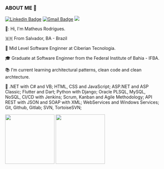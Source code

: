 ### ABOUT ME 📍


[![Linkedin Badge](https://img.shields.io/badge/linkedin-%230077B5.svg?&style=flat-square&logo=linkedin&logoColor=white)](https://www.linkedin.com/in/matheus8/) [![Gmail Badge](https://img.shields.io/badge/-Gmail-c14438?style=flat-square&logo=Gmail&logoColor=white&link=mailto:mr634580@gmail.com)](mailto:mr634580@gmail.com) ![](https://komarev.com/ghpvc/?username=mtrs8&color=006bed)

👋: Hi, I'm Matheus Rodrigues.

🇧🇷 From Salvador, BA - Brazil

📇 Mid Level Software Enginner at Ciberian Tecnologia.

🎓 Graduate at Software Enginner from the Federal Institute of Bahia - IFBA. 

📚 I'm current learning architectural patterns, clean code and clean archtecture.

🚀 .NET with C# and VB; HTML, CSS and JavaScript; ASP.NET and ASP Classic; Flutter and Dart; Python with Django; Oracle PLSQL, MySQL, NoSQL, CI/CD with Jenkins;
    Scrum, Kanban and Agile Methodology; API REST with JSON and SOAP with XML; WebServices and Windows Services; Git, Github, Gitlab; SVN, TortoiseSVN;
    
<div align="left">
  <img height="160em" src="https://github-readme-stats.vercel.app/api/top-langs/?username=mtrs8&layout=compact&hide_progress=false&show_icons=true&theme=onedark&include_all_commits=true&count_private=true"/>
  <img height="160em" src="https://github-readme-stats.vercel.app/api?username=mtrs8&show_icons=true&theme=onedark&include_all_commits=true&count_private=true&rank_icon=github"/>
</div>
